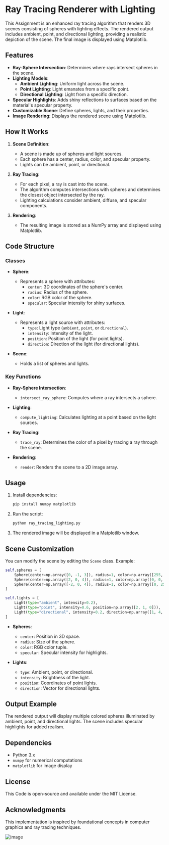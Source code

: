 # Ray Tracing Renderer with Lighting

This Assignment is an enhanced ray tracing algorithm that renders 3D scenes consisting of spheres with lighting effects. The rendered output includes ambient, point, and directional lighting, providing a realistic depiction of the scene. The final image is displayed using Matplotlib.

## Features
- **Ray-Sphere Intersection**: Determines where rays intersect spheres in the scene.
- **Lighting Models**:
  - **Ambient Lighting**: Uniform light across the scene.
  - **Point Lighting**: Light emanates from a specific point.
  - **Directional Lighting**: Light from a specific direction.
- **Specular Highlights**: Adds shiny reflections to surfaces based on the material's specular property.
- **Customizable Scene**: Define spheres, lights, and their properties.
- **Image Rendering**: Displays the rendered scene using Matplotlib.

## How It Works
1. **Scene Definition**:
   - A scene is made up of spheres and light sources.
   - Each sphere has a center, radius, color, and specular property.
   - Lights can be ambient, point, or directional.

2. **Ray Tracing**:
   - For each pixel, a ray is cast into the scene.
   - The algorithm computes intersections with spheres and determines the closest object intersected by the ray.
   - Lighting calculations consider ambient, diffuse, and specular components.

3. **Rendering**:
   - The resulting image is stored as a NumPy array and displayed using Matplotlib.

## Code Structure
### Classes
- **Sphere**:
  - Represents a sphere with attributes:
    - `center`: 3D coordinates of the sphere's center.
    - `radius`: Radius of the sphere.
    - `color`: RGB color of the sphere.
    - `specular`: Specular intensity for shiny surfaces.

- **Light**:
  - Represents a light source with attributes:
    - `type`: Light type (`ambient`, `point`, or `directional`).
    - `intensity`: Intensity of the light.
    - `position`: Position of the light (for point lights).
    - `direction`: Direction of the light (for directional lights).

- **Scene**:
  - Holds a list of spheres and lights.

### Key Functions
- **Ray-Sphere Intersection**:
  - `intersect_ray_sphere`: Computes where a ray intersects a sphere.

- **Lighting**:
  - `compute_lighting`: Calculates lighting at a point based on the light sources.

- **Ray Tracing**:
  - `trace_ray`: Determines the color of a pixel by tracing a ray through the scene.

- **Rendering**:
  - `render`: Renders the scene to a 2D image array.

## Usage
1. Install dependencies:
   ```bash
   pip install numpy matplotlib
   ```

2. Run the script:
   ```bash
   python ray_tracing_lighting.py
   ```

3. The rendered image will be displayed in a Matplotlib window.

## Scene Customization
You can modify the scene by editing the `Scene` class. Example:
```python
self.spheres = [
    Sphere(center=np.array([0, -1, 3]), radius=1, color=np.array([255, 0, 0]), specular=500),
    Sphere(center=np.array([2, 0, 4]), radius=1, color=np.array([0, 0, 255]), specular=500),
    Sphere(center=np.array([-2, 0, 4]), radius=1, color=np.array([0, 255, 0]), specular=10)
]

self.lights = [
    Light(type="ambient", intensity=0.2),
    Light(type="point", intensity=0.6, position=np.array([2, 1, 0])),
    Light(type="directional", intensity=0.2, direction=np.array([1, 4, 4]))
]
```
- **Spheres**:
  - `center`: Position in 3D space.
  - `radius`: Size of the sphere.
  - `color`: RGB color tuple.
  - `specular`: Specular intensity for highlights.

- **Lights**:
  - `type`: Ambient, point, or directional.
  - `intensity`: Brightness of the light.
  - `position`: Coordinates of point lights.
  - `direction`: Vector for directional lights.

## Output Example
The rendered output will display multiple colored spheres illuminated by ambient, point, and directional lights. The scene includes specular highlights for added realism.

## Dependencies
- Python 3.x
- `numpy` for numerical computations
- `matplotlib` for image display

## License
This Code is open-source and available under the MIT License.

## Acknowledgments
This implementation is inspired by foundational concepts in computer graphics and ray tracing techniques.



![image](https://github.com/user-attachments/assets/0e2f211d-b6af-460f-ba09-67d4934dea84)


